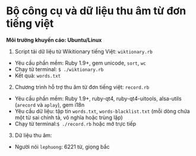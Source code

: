 Bộ công cụ và dữ liệu thu âm từ đơn tiếng việt
=========================

**Môi trường khuyến cáo: Ubuntu/Linux**

1. Script tải dữ liệu từ Wikitionary tiếng Việt: `wiktionary.rb`
  * Yêu cầu phần mềm: Ruby 1.9+, gem unicode, `sort`, `wc`
  * Chạy từ terminal: `$ ./wiktionary.rb`
  * Kết quả: `words.txt`
  
2. Chương trình hỗ trợ thu âm từ đơn tiếng việt: `record.rb`
  * Yêu cầu phần mềm: Ruby 1.9+, ruby-qt4, ruby-qt4-uitools, alsa-utils (`arecord` và `aplay`), gem i18n
  * Yêu cầu dữ liệu: tập tin `words.txt`, `words-blacklist.txt` (mỗi dòng chứa một từ sai chính tả, vô nghĩa hoặc trùng lặp)
  * Chạy từ terminal:`$ ./record.rb` hoặc mở trực tiếp
3. Dữ liệu thu âm: 
  * Người nói `lephuong`: 6221 từ, giọng bắc
